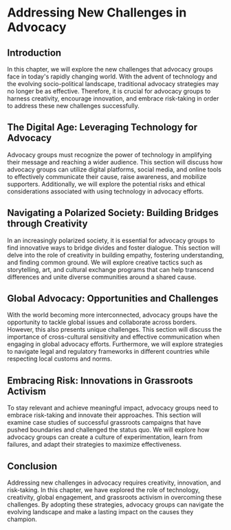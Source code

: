 Addressing New Challenges in Advocacy
==============================================

Introduction
------------

In this chapter, we will explore the new challenges that advocacy groups face in today's rapidly changing world. With the advent of technology and the evolving socio-political landscape, traditional advocacy strategies may no longer be as effective. Therefore, it is crucial for advocacy groups to harness creativity, encourage innovation, and embrace risk-taking in order to address these new challenges successfully.

The Digital Age: Leveraging Technology for Advocacy
---------------------------------------------------

Advocacy groups must recognize the power of technology in amplifying their message and reaching a wider audience. This section will discuss how advocacy groups can utilize digital platforms, social media, and online tools to effectively communicate their cause, raise awareness, and mobilize supporters. Additionally, we will explore the potential risks and ethical considerations associated with using technology in advocacy efforts.

Navigating a Polarized Society: Building Bridges through Creativity
-------------------------------------------------------------------

In an increasingly polarized society, it is essential for advocacy groups to find innovative ways to bridge divides and foster dialogue. This section will delve into the role of creativity in building empathy, fostering understanding, and finding common ground. We will explore creative tactics such as storytelling, art, and cultural exchange programs that can help transcend differences and unite diverse communities around a shared cause.

Global Advocacy: Opportunities and Challenges
---------------------------------------------

With the world becoming more interconnected, advocacy groups have the opportunity to tackle global issues and collaborate across borders. However, this also presents unique challenges. This section will discuss the importance of cross-cultural sensitivity and effective communication when engaging in global advocacy efforts. Furthermore, we will explore strategies to navigate legal and regulatory frameworks in different countries while respecting local customs and norms.

Embracing Risk: Innovations in Grassroots Activism
--------------------------------------------------

To stay relevant and achieve meaningful impact, advocacy groups need to embrace risk-taking and innovate their approaches. This section will examine case studies of successful grassroots campaigns that have pushed boundaries and challenged the status quo. We will explore how advocacy groups can create a culture of experimentation, learn from failures, and adapt their strategies to maximize effectiveness.

Conclusion
----------

Addressing new challenges in advocacy requires creativity, innovation, and risk-taking. In this chapter, we have explored the role of technology, creativity, global engagement, and grassroots activism in overcoming these challenges. By adopting these strategies, advocacy groups can navigate the evolving landscape and make a lasting impact on the causes they champion.
